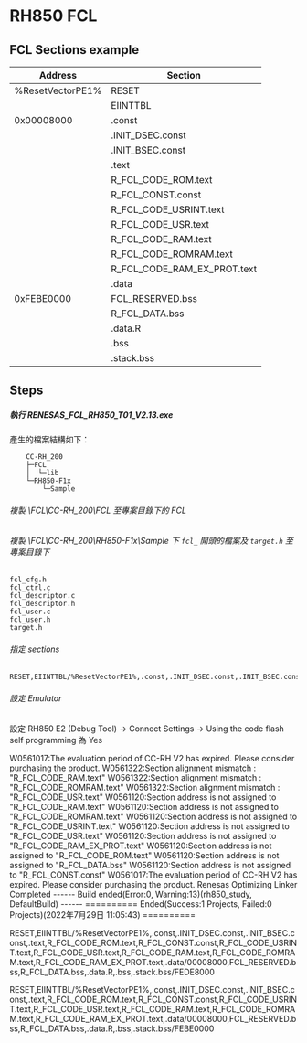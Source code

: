 RH850 FCL
==========
## FCL Sections example

Address           | Section
------------------|------------
 %ResetVectorPE1% | RESET
 &nbsp;           | EIINTTBL
 0x00008000       | .const
 &nbsp;           | .INIT_DSEC.const
 &nbsp;           | .INIT_BSEC.const
 &nbsp;           | .text
 &nbsp;           | R_FCL_CODE_ROM.text
 &nbsp;           | R_FCL_CONST.const
 &nbsp;           | R_FCL_CODE_USRINT.text
 &nbsp;           | R_FCL_CODE_USR.text
 &nbsp;           | R_FCL_CODE_RAM.text
 &nbsp;           | R_FCL_CODE_ROMRAM.text
 &nbsp;           | R_FCL_CODE_RAM_EX_PROT.text
 &nbsp;           | .data
 0xFEBE0000       | FCL_RESERVED.bss
 &nbsp;           | R_FCL_DATA.bss
 &nbsp;           | .data.R
 &nbsp;           | .bss
 &nbsp;           | .stack.bss


## Steps
##### 執行 RENESAS_FCL_RH850_T01_V2.13.exe
產生的檔案結構如下：

        CC-RH_200
        ├─FCL
        │  └─lib
        └─RH850-F1x
            └─Sample

###### 複製 \FCL\CC-RH_200\FCL 至專案目錄下的 FCL
###### 複製 \FCL\CC-RH_200\RH850-F1x\Sample 下 `fcl_` 開頭的檔案及 `target.h` 至專案目錄下

    fcl_cfg.h
    fcl_ctrl.c
    fcl_descriptor.c
    fcl_descriptor.h
    fcl_user.c
    fcl_user.h
    target.h

###### 指定 sections

    RESET,EIINTTBL/%ResetVectorPE1%,.const,.INIT_DSEC.const,.INIT_BSEC.const,.text,R_FCL_CODE_ROM.text,R_FCL_CONST.const,R_FCL_CODE_USRINT.text,R_FCL_CODE_USR.text,R_FCL_CODE_RAM.text,R_FCL_CODE_ROMRAM.text,R_FCL_CODE_RAM_EX_PROT.text,.data/00008000,FCL_RESERVED.bss,R_FCL_DATA.bss,.data.R,.bss,.stack.bss/FEBE0000

###### 設定 Emulator
設定 RH850 E2 (Debug Tool) -> Connect Settings -> Using the code flash self programming 為 Yes

W0561017:The evaluation period of CC-RH V2 has expired. Please consider purchasing the product.
W0561322:Section alignment mismatch : "R_FCL_CODE_RAM.text"
W0561322:Section alignment mismatch : "R_FCL_CODE_ROMRAM.text"
W0561322:Section alignment mismatch : "R_FCL_CODE_USR.text"
W0561120:Section address is not assigned to "R_FCL_CODE_RAM.text"
W0561120:Section address is not assigned to "R_FCL_CODE_ROMRAM.text"
W0561120:Section address is not assigned to "R_FCL_CODE_USRINT.text"
W0561120:Section address is not assigned to "R_FCL_CODE_USR.text"
W0561120:Section address is not assigned to "R_FCL_CODE_RAM_EX_PROT.text"
W0561120:Section address is not assigned to "R_FCL_CODE_ROM.text"
W0561120:Section address is not assigned to "R_FCL_DATA.bss"
W0561120:Section address is not assigned to "R_FCL_CONST.const"
W0561017:The evaluation period of CC-RH V2 has expired. Please consider purchasing the product.
Renesas Optimizing Linker Completed
------ Build ended(Error:0, Warning:13)(rh850_study, DefaultBuild) ------
========== Ended(Success:1 Projects, Failed:0 Projects)(2022年7月29日 11:05:43) ==========


    



RESET,EIINTTBL/%ResetVectorPE1%,.const,.INIT_DSEC.const,.INIT_BSEC.const,.text,R_FCL_CODE_ROM.text,R_FCL_CONST.const,R_FCL_CODE_USRINT.text,R_FCL_CODE_USR.text,R_FCL_CODE_RAM.text,R_FCL_CODE_ROMRAM.text,R_FCL_CODE_RAM_EX_PROT.text,.data/00008000,FCL_RESERVED.bss,R_FCL_DATA.bss,.data.R,.bss,.stack.bss/FEDE8000

RESET,EIINTTBL/%ResetVectorPE1%,.const,.INIT_DSEC.const,.INIT_BSEC.const,.text,R_FCL_CODE_ROM.text,R_FCL_CONST.const,R_FCL_CODE_USRINT.text,R_FCL_CODE_USR.text,R_FCL_CODE_RAM.text,R_FCL_CODE_ROMRAM.text,R_FCL_CODE_RAM_EX_PROT.text,.data/00008000,FCL_RESERVED.bss,R_FCL_DATA.bss,.data.R,.bss,.stack.bss/FEBE0000
